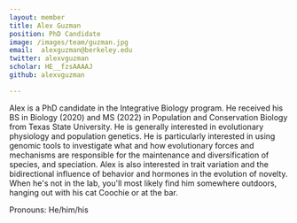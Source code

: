 ```yaml
---
layout: member
title: Alex Guzman
position: PhD Candidate
image: /images/team/guzman.jpg
email:  alexguzman@berkeley.edu
twitter: alexvguzman
scholar: HE__fzsAAAAJ
github: alexvguzman

---
```


Alex is a PhD candidate in the Integrative Biology program. He received his BS in Biology (2020) and MS (2022) in Population and Conservation Biology from Texas State University. He is generally interested in evolutionary physiology and population genetics. He is particularly interested in using genomic tools to investigate what and how evolutionary forces and mechanisms are responsible for the maintenance and diversification of species, and speciation. Alex is also interested in trait variation and the bidirectional influence of behavior and hormones in the evolution of novelty. When he's not in the lab, you'll most likely find him somewhere outdoors, hanging out with his cat Coochie or at the bar.

Pronouns: He/him/his
